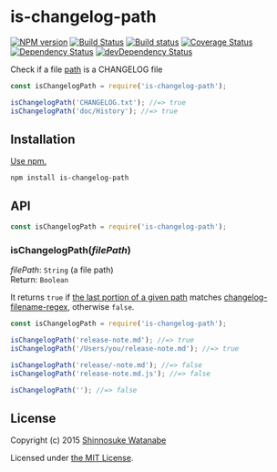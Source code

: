 # is-changelog-path

[![NPM version](https://img.shields.io/npm/v/is-changelog-path.svg)](https://www.npmjs.com/package/is-changelog-path)
[![Build Status](https://travis-ci.org/shinnn/is-changelog-path.svg?branch=master)](https://travis-ci.org/shinnn/is-changelog-path)
[![Build status](https://ci.appveyor.com/api/projects/status/0idgfgivh7rn7jnr/branch/master?svg=true)](https://ci.appveyor.com/project/ShinnosukeWatanabe/is-changelog-path/branch/master)
[![Coverage Status](https://img.shields.io/coveralls/shinnn/is-changelog-path.svg)](https://coveralls.io/r/shinnn/is-changelog-path)
[![Dependency Status](https://img.shields.io/david/shinnn/is-changelog-path.svg?label=deps)](https://david-dm.org/shinnn/is-changelog-path)
[![devDependency Status](https://img.shields.io/david/dev/shinnn/is-changelog-path.svg?label=devDeps)](https://david-dm.org/shinnn/is-changelog-path#info=devDependencies)

Check if a file [path](http://www.linfo.org/path.html) is a CHANGELOG file

```javascript
const isChangelogPath = require('is-changelog-path');

isChangelogPath('CHANGELOG.txt'); //=> true
isChangelogPath('doc/History'); //=> true
```

## Installation

[Use npm.](https://docs.npmjs.com/cli/install)

```
npm install is-changelog-path
```

## API

```javascript
const isChangelogPath = require('is-changelog-path');
```

### isChangelogPath(*filePath*)

*filePath*: `String` (a file path)  
Return: `Boolean`

It returns `true` if [the last portion of a given path](https://nodejs.org/api/path.html#path_path_basename_p_ext) matches [changelog-filename-regex](https://github.com/shinnn/changelog-filename-regex), otherwise `false`. 

```javascript
const isChangelogPath = require('is-changelog-path');

isChangelogPath('release-note.md'); //=> true
isChangelogPath('/Users/you/release-note.md'); //=> true

isChangelogPath('release/-note.md'); //=> false
isChangelogPath('release-note.md.js'); //=> false

isChangelogPath(''); //=> false
```

## License

Copyright (c) 2015 [Shinnosuke Watanabe](https://github.com/shinnn)

Licensed under [the MIT License](./LICENSE).
